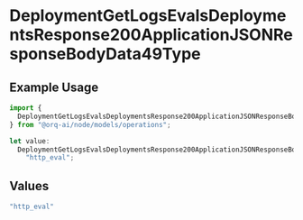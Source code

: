 # DeploymentGetLogsEvalsDeploymentsResponse200ApplicationJSONResponseBodyData49Type

## Example Usage

```typescript
import {
  DeploymentGetLogsEvalsDeploymentsResponse200ApplicationJSONResponseBodyData49Type,
} from "@orq-ai/node/models/operations";

let value:
  DeploymentGetLogsEvalsDeploymentsResponse200ApplicationJSONResponseBodyData49Type =
    "http_eval";
```

## Values

```typescript
"http_eval"
```